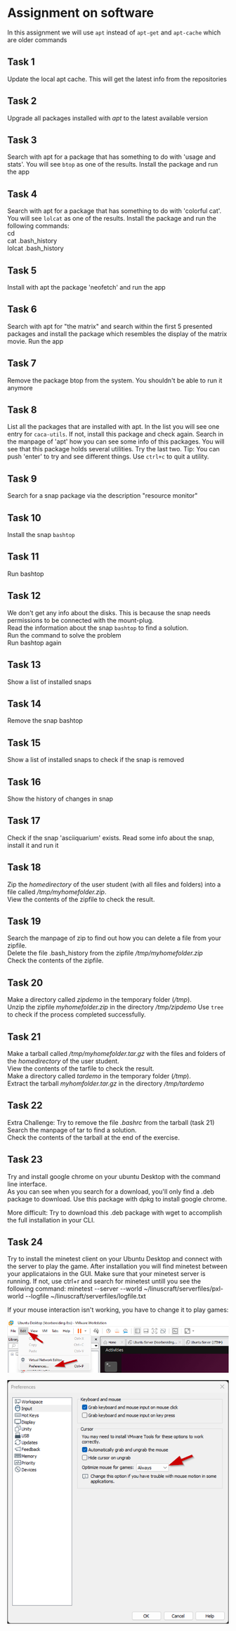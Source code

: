 # Assignment on software

In this assignment we will use `apt` instead of `apt-get` and `apt-cache` which are older commands

## Task 1
Update the local apt cache. This will get the latest info from the repositories  

## Task 2
Upgrade all packages installed with _apt_ to the latest available version  

## Task 3
Search with apt for a package that has something to do with 'usage and stats'. You will see `btop` as one of the results. Install the package and run the app  

## Task 4
Search with apt for a package that has something to do with 'colorful cat'. You will see `lolcat` as one of the results. Install the package and run the following commands:  
cd  
cat .bash_history  
lolcat .bash_history  
  
## Task 5
Install with apt the package 'neofetch' and run the app  

## Task 6
Search with apt for "the matrix" and search within the first 5 presented packages and install the package which resembles the display of the matrix movie. Run the app  

## Task 7
Remove the package btop from the system. You shouldn't be able to run it anymore  

## Task 8
List all the packages that are installed with apt. In the list you will see one entry for `caca-utils`. If not, install this package and check again. Search in the manpage of 'apt' how you can see some info of this packages. You will see that this package holds several utilities. Try the last two. Tip: You can push 'enter' to try and see different things. Use `ctrl+c` to quit a utility.  

## Task 9
Search for a snap package via the description "resource monitor"    

## Task 10
Install the snap `bashtop`  

## Task 11
Run bashtop    

## Task 12
We don't get any info about the disks. This is because the snap needs permissions to be connected with the mount-plug.  
Read the information about the snap `bashtop` to find a solution.  
Run the command to solve the problem    
Run bashtop again  
  
## Task 13
Show a list of installed snaps  

## Task 14
Remove the snap bashtop  

## Task 15
Show a list of installed snaps to check if the snap is removed  

## Task 16
Show the history of changes in snap  

## Task 17
Check if the snap 'asciiquarium' exists. Read some info about the snap, install it and run it  
    
## Task 18
Zip the _homedirectory_ of the user student (with all files and folders) into a file called _/tmp/myhomefolder.zip_.  
View the contents of the zipfile to check the result.  

## Task 19
Search the manpage of zip to find out how you can delete a file from your zipfile.  
Delete the file .bash_history from the zipfile _/tmp/myhomefolder.zip_  
Check the contents of the zipfile.  

## Task 20
Make a directory called _zipdemo_ in the temporary folder (_/tmp_).  
Unzip the zipfile _myhomefolder.zip_ in the directory _/tmp/zipdemo_ 
Use `tree` to check if the process completed successfully.
  
## Task 21
Make a tarball called _/tmp/myhomefolder.tar.gz_ with the files and folders of the _homedirectory_ of the user student.  
View the contents of the tarfile to check the result.  
Make a directory called _tardemo_ in the temporary folder (_/tmp_).  
Extract the tarball _myhomfolder.tar.gz_ in the directory _/tmp/tardemo_  
  
## Task 22
Extra Challenge: Try to remove the file _.bashrc_ from the tarball (task 21)  
Search the manpage of tar to find a solution.  
Check the contents of the tarball at the end of the exercise.   

## Task 23
Try and install google chrome on your ubuntu Desktop with the command line interface.  
As you can see when you search for a download, you'll only find a .deb package to download. Use this package with dpkg to install google chrome.   

More difficult: Try to download this .deb package with wget to accomplish the full installation in your CLI.

## Task 24
Try to install the minetest client on your Ubuntu Desktop and connect with the server to play the game. After installation you will find minetest between your applicataions in the GUI.  Make sure that your minetest server is running. If not, use ctrl+r and search for minetest untill you see the following command: minetest --server --world ~/linuscraft/serverfiles/pxl-world --logfile ~/linuscraft/serverfiles/logfile.txt    
   
If your mouse interaction isn't working, you have to change it to play games:  

![PlayGamesInWorkstation](../images/06/PlayGamesInVMwareWorkstation01.png)  

![PlayGamesInWorkstation](../images/06/PlayGamesInVMwareWorkstation02.png)  


